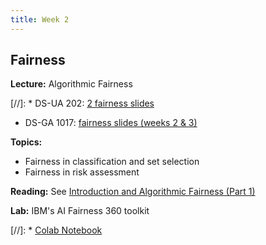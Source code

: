 ```yaml
---
title: Week 2
---
```


## Fairness

**Lecture:** Algorithmic Fairness

[//]: * DS-UA 202: [2 fairness slides](../../../assets/2_Fairness.pdf)
* DS-GA 1017: [fairness slides (weeks 2 & 3)](../../../assets/2_3_Fairness_1017.pdf)

**Topics:**

* Fairness in classification and set selection
* Fairness in risk assessment

**Reading:** See [Introduction and Algorithmic Fairness (Part 1)](../../../assets/fairness_reader_weeks1&2.pdf)

**Lab:** IBM's AI Fairness 360 toolkit

[//]: * [Colab Notebook](https://colab.research.google.com/drive/1AltLU91gDiVmuWYu6GtfhitqJx5McQUI?usp=sharing)
